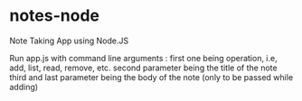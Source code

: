 # notes-node
Note Taking App using Node.JS

Run app.js with command line arguments : 
 first one being operation, i.e, add, list, read, remove, etc.
 second parameter being the title of the note
 third and last parameter being the body of the note (only to be passed while adding) 
